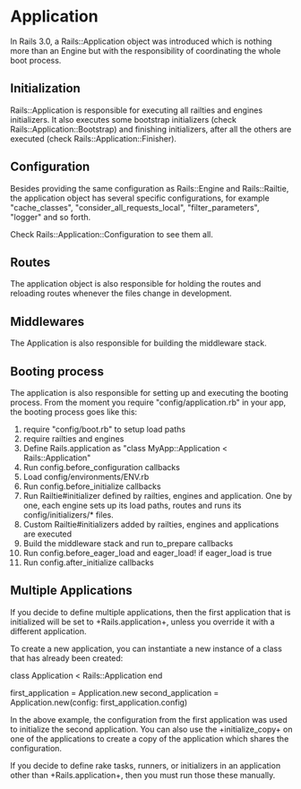# Application

In Rails 3.0, a Rails::Application object was introduced which is nothing more than
an Engine but with the responsibility of coordinating the whole boot process.

## Initialization

Rails::Application is responsible for executing all railties and engines
initializers. It also executes some bootstrap initializers (check
Rails::Application::Bootstrap) and finishing initializers, after all the others
are executed (check Rails::Application::Finisher).

## Configuration

Besides providing the same configuration as Rails::Engine and Rails::Railtie,
the application object has several specific configurations, for example
"cache_classes", "consider_all_requests_local", "filter_parameters",
"logger" and so forth.

Check Rails::Application::Configuration to see them all.

## Routes

The application object is also responsible for holding the routes and reloading routes
whenever the files change in development.

## Middlewares

The Application is also responsible for building the middleware stack.

## Booting process

The application is also responsible for setting up and executing the booting
process. From the moment you require "config/application.rb" in your app,
the booting process goes like this:

  1)  require "config/boot.rb" to setup load paths
  2)  require railties and engines
  3)  Define Rails.application as "class MyApp::Application < Rails::Application"
  4)  Run config.before_configuration callbacks
  5)  Load config/environments/ENV.rb
  6)  Run config.before_initialize callbacks
  7)  Run Railtie#initializer defined by railties, engines and application.
      One by one, each engine sets up its load paths, routes and runs its config/initializers/* files.
  8)  Custom Railtie#initializers added by railties, engines and applications are executed
  9)  Build the middleware stack and run to_prepare callbacks
  10) Run config.before_eager_load and eager_load! if eager_load is true
  11) Run config.after_initialize callbacks

## Multiple Applications

If you decide to define multiple applications, then the first application
that is initialized will be set to +Rails.application+, unless you override
it with a different application.

To create a new application, you can instantiate a new instance of a class
that has already been created:

  class Application < Rails::Application
  end

  first_application  = Application.new
  second_application = Application.new(config: first_application.config)

In the above example, the configuration from the first application was used
to initialize the second application. You can also use the +initialize_copy+
on one of the applications to create a copy of the application which shares
the configuration.

If you decide to define rake tasks, runners, or initializers in an
application other than +Rails.application+, then you must run those
these manually.
